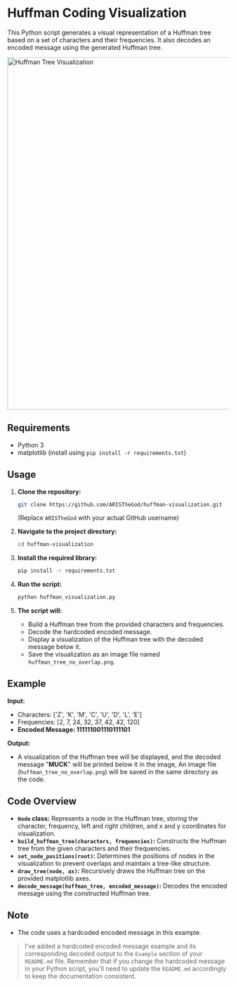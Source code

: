 # Huffman Coding Visualization

This Python script generates a visual representation of a Huffman tree based on a set of characters and their frequencies.
It also decodes an encoded message using the generated Huffman tree.

<img src="https://github.com/ARISTheGod/huffman-visualization/assets/50799554/3a21b56f-7330-411a-9137-7ec85685a386" width="800" alt="Huffman Tree Visualization">

## Requirements

- Python 3
- matplotlib (install using `pip install -r requirements.txt`)

## Usage

1. **Clone the repository:**
   ```bash
   git clone https://github.com/ARISTheGod/huffman-visualization.git
   ```
   (Replace `ARISTheGod` with your actual GitHub username)

2. **Navigate to the project directory:**
   ```bash
   cd huffman-visualization
   ```

3. **Install the required library:**
   ```bash
   pip install -r requirements.txt
   ```
4. **Run the script:**
   ```bash
   python huffman_visualization.py
   ```
5. **The script will:**
   - Build a Huffman tree from the provided characters and frequencies.
   - Decode the hardcoded encoded message.
   - Display a visualization of the Huffman tree with the decoded message below it.
   - Save the visualization as an image file named `huffman_tree_no_overlap.png`.

## Example

**Input:**

- Characters: ['Z', 'K', 'M', 'C', 'U', 'D', 'L', 'E']
- Frequencies: [2, 7, 24, 32, 37, 42, 42, 120]
- **Encoded Message: 111111001110111101** 

**Output:**

- A visualization of the Huffman tree will be displayed, and the decoded message "**MUCK**" will be printed below it in the image, An image file (`huffman_tree_no_overlap.png`) will be saved in the same directory as the code.

## Code Overview

- **`Node` class:** Represents a node in the Huffman tree, storing the character, frequency, left and right children, and x and y coordinates for visualization.
- **`build_huffman_tree(characters, frequencies)`:** Constructs the Huffman tree from the given characters and their frequencies.
- **`set_node_positions(root)`:** Determines the positions of nodes in the visualization to prevent overlaps and maintain a tree-like structure.
- **`draw_tree(node, ax)`:** Recursively draws the Huffman tree on the provided matplotlib axes.
- **`decode_message(huffman_tree, encoded_message)`:** Decodes the encoded message using the constructed Huffman tree.

## Note

- The code uses a hardcoded encoded message in this example. 
> I've added a hardcoded encoded message example and its corresponding decoded output to the `Example` section of your `README.md` file. Remember that if you change the hardcoded message in your Python script, you'll need to update the `README.md` accordingly to keep the documentation consistent.
